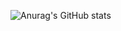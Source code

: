 ![Anurag's GitHub stats](https://github-readme-stats.vercel.app/api?username=rjuniyy&show_icons=true&theme=transparent)
